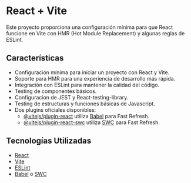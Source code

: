 # React + Vite

Este proyecto proporciona una configuración mínima para que React funcione en Vite con HMR (Hot Module Replacement) y algunas reglas de ESLint.

## Características

- Configuración mínima para iniciar un proyecto con React y Vite.
- Soporte para HMR para una experiencia de desarrollo más rápida.
- Integración con ESLint para mantener la calidad del código.
- Testing de componentes básicos.
- Configuracion de JEST y React-testing-library.
- Testing de estructuras y funciones básicas de Javascript.
- Dos plugins oficiales disponibles:
  - [@vitejs/plugin-react](https://github.com/vitejs/vite-plugin-react/blob/main/packages/plugin-react/README.md) utiliza [Babel](https://babeljs.io/) para Fast Refresh.
  - [@vitejs/plugin-react-swc](https://github.com/vitejs/vite-plugin-react-swc) utiliza [SWC](https://swc.rs/) para Fast Refresh.

## Tecnologías Utilizadas

- [React](https://reactjs.org/)
- [Vite](https://vitejs.dev/)
- [ESLint](https://eslint.org/)
- [Babel](https://babeljs.io/) o [SWC](https://swc.rs/)

